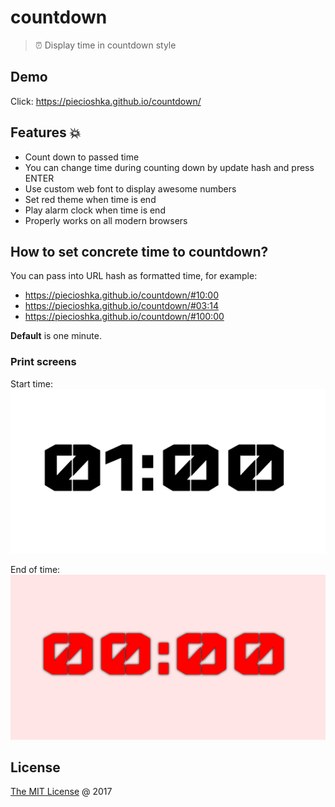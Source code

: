 # countdown

> ⏰ Display time in countdown style

## Demo

Click: https://piecioshka.github.io/countdown/

## Features 💥

* Count down to passed time
* You can change time during counting down by update hash and press ENTER
* Use custom web font to display awesome numbers
* Set red theme when time is end
* Play alarm clock when time is end
* Properly works on all modern browsers

## How to set concrete time to countdown?

You can pass into URL hash as formatted time, for example: 

* https://piecioshka.github.io/countdown/#10:00
* https://piecioshka.github.io/countdown/#03:14
* https://piecioshka.github.io/countdown/#100:00

**Default** is one minute.

### Print screens

Start time:
![](images/start-time.png)

End of time:
![](images/end-of-time.png)

## License

[The MIT License](http://piecioshka.mit-license.org) @ 2017
